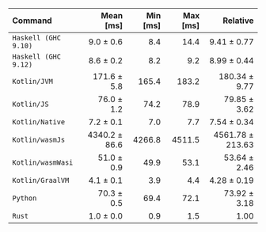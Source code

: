 | Command | Mean [ms] | Min [ms] | Max [ms] | Relative |
|:---|---:|---:|---:|---:|
| `Haskell (GHC 9.10)` | 9.0 ± 0.6 | 8.4 | 14.4 | 9.41 ± 0.77 |
| `Haskell (GHC 9.12)` | 8.6 ± 0.2 | 8.2 | 9.2 | 8.99 ± 0.44 |
| `Kotlin/JVM` | 171.6 ± 5.8 | 165.4 | 183.2 | 180.34 ± 9.77 |
| `Kotlin/JS` | 76.0 ± 1.2 | 74.2 | 78.9 | 79.85 ± 3.62 |
| `Kotlin/Native` | 7.2 ± 0.1 | 7.0 | 7.7 | 7.54 ± 0.34 |
| `Kotlin/wasmJs` | 4340.2 ± 86.6 | 4266.8 | 4511.5 | 4561.78 ± 213.63 |
| `Kotlin/wasmWasi` | 51.0 ± 0.9 | 49.9 | 53.1 | 53.64 ± 2.46 |
| `Kotlin/GraalVM` | 4.1 ± 0.1 | 3.9 | 4.4 | 4.28 ± 0.19 |
| `Python` | 70.3 ± 0.5 | 69.4 | 72.1 | 73.92 ± 3.18 |
| `Rust` | 1.0 ± 0.0 | 0.9 | 1.5 | 1.00 |
